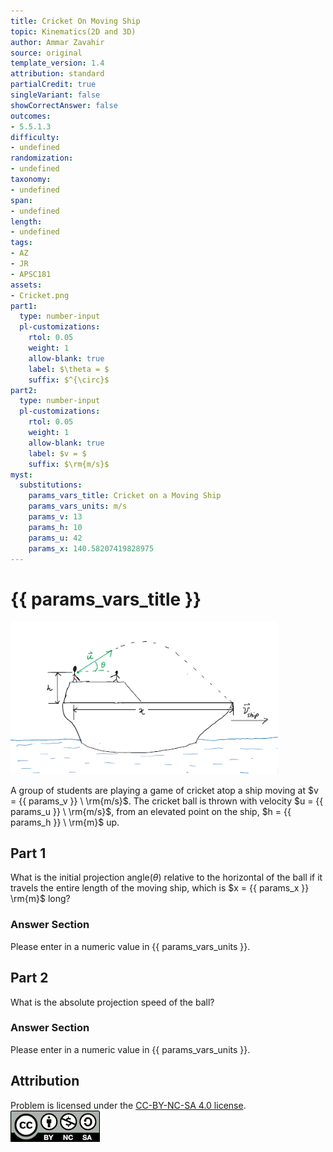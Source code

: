 ```yaml
---
title: Cricket On Moving Ship
topic: Kinematics(2D and 3D)
author: Ammar Zavahir
source: original
template_version: 1.4
attribution: standard
partialCredit: true
singleVariant: false
showCorrectAnswer: false
outcomes:
- 5.5.1.3
difficulty:
- undefined
randomization:
- undefined
taxonomy:
- undefined
span:
- undefined
length:
- undefined
tags:
- AZ
- JR
- APSC181
assets:
- Cricket.png
part1:
  type: number-input
  pl-customizations:
    rtol: 0.05
    weight: 1
    allow-blank: true
    label: $\theta = $
    suffix: $^{\circ}$
part2:
  type: number-input
  pl-customizations:
    rtol: 0.05
    weight: 1
    allow-blank: true
    label: $v = $
    suffix: $\rm{m/s}$
myst:
  substitutions:
    params_vars_title: Cricket on a Moving Ship
    params_vars_units: m/s
    params_v: 13
    params_h: 10
    params_u: 42
    params_x: 140.58207419828975
---
```

# {{ params_vars_title }}
<img src="Cricket.png" width=85%>

A group of students are playing a game of cricket atop a ship moving at $v = {{ params_v }} \ \rm{m/s}$.
The cricket ball is thrown with velocity $u = {{ params_u }} \ \rm{m/s}$, from an elevated point on the ship, $h = {{ params_h }} \ \rm{m}$ up.

## Part 1

What is the initial projection angle($\theta$) relative to the horizontal of the ball if it travels the entire length of the moving ship, which is $x = {{ params_x }} \rm{m}$ long?

### Answer Section

Please enter in a numeric value in {{ params_vars_units }}.

## Part 2

What is the absolute projection speed of the ball?

### Answer Section

Please enter in a numeric value in {{ params_vars_units }}.

## Attribution

Problem is licensed under the [CC-BY-NC-SA 4.0 license](https://creativecommons.org/licenses/by-nc-sa/4.0/).<br> ![The Creative Commons 4.0 license requiring attribution-BY, non-commercial-NC, and share-alike-SA license.](https://raw.githubusercontent.com/firasm/bits/master/by-nc-sa.png)